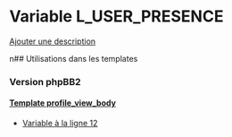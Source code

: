 # Variable L_USER_PRESENCE
[Ajouter une description](https://fa-tvars.appspot.com/L_USER_PRESENCE)

n## Utilisations dans les templates

### Version phpBB2

#### [Template profile_view_body](subsilver/profile_view_body.md)
* [Variable à la ligne 12](../subsilver/profile_view_body.tpl#L12)